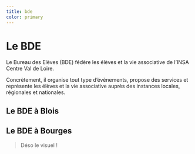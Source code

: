 ```yaml
---
title: bde
color: primary
---
```


# Le BDE

Le Bureau des Elèves (BDE) fédère les élèves et la vie associative de l’INSA
Centre Val de Loire.

Concrètement, il organise tout type d’évènements, propose des services et
représente les élèves et la vie associative auprès des instances locales,
régionales et nationales.

## Le BDE à Blois

<center>
  <campus-image folder-name="federation/bde" name="bde-blois.jpg" max-width="800"></campus-image>
</center>

## Le BDE à Bourges

> Déso le visuel !
